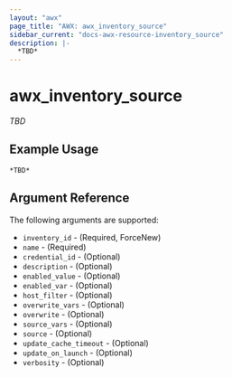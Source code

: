 ```yaml
---
layout: "awx"
page_title: "AWX: awx_inventory_source"
sidebar_current: "docs-awx-resource-inventory_source"
description: |-
  *TBD*
---
```


# awx_inventory_source

*TBD*

## Example Usage

```hcl
*TBD*
```

## Argument Reference

The following arguments are supported:

* `inventory_id` - (Required, ForceNew) 
* `name` - (Required) 
* `credential_id` - (Optional) 
* `description` - (Optional) 
* `enabled_value` - (Optional) 
* `enabled_var` - (Optional) 
* `host_filter` - (Optional) 
* `overwrite_vars` - (Optional) 
* `overwrite` - (Optional) 
* `source_vars` - (Optional) 
* `source` - (Optional) 
* `update_cache_timeout` - (Optional) 
* `update_on_launch` - (Optional) 
* `verbosity` - (Optional) 

